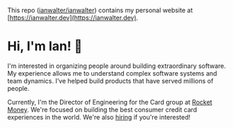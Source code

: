 This repo ([ianwalter/ianwalter](https://github.com/ianwalter/ianwalter))
contains my personal website at
[https://ianwalter.dev](https://ianwalter.dev).

# Hi, I'm Ian! 👋

I'm interested in organizing people around building extraordinary software.
My experience allows me to understand complex software systems and team
dynamics. I’ve helped build products that have served millions of people.

Currently, I'm the Director of Engineering for the Card group at
[Rocket Money](https://rocketmoney.com). We're focused on building the
best consumer credit card experiences in the world. We're also
[hiring](https://rocketmoney.com/careers) if you're interested!
